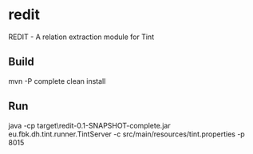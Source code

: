 # redit
REDIT - A relation extraction module for Tint



## Build

mvn -P complete clean install


## Run

java -cp target\redit-0.1-SNAPSHOT-complete.jar eu.fbk.dh.tint.runner.TintServer -c src/main/resources/tint.properties -p 8015